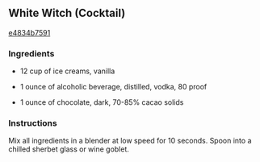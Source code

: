 ## White Witch (Cocktail)

[e4834b7591](http://www.food.com/recipe/white-witch-cocktail-488912)

### Ingredients

 - 12 cup of ice creams, vanilla

 - 1 ounce of alcoholic beverage, distilled, vodka, 80 proof

 - 1 ounce of chocolate, dark, 70-85% cacao solids

### Instructions

Mix all ingredients in a blender at low speed for 10 seconds. Spoon into a chilled sherbet glass or wine goblet.